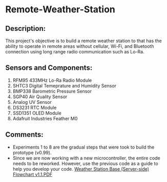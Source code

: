 # **Remote-Weather-Station**
## Description: 
This project's objective is to build a remote weather station to that has the ability to operate in remote areas without cellular, Wi-Fi, and Bluetooth connection using long range radio communication such as Lo-Ra.
## Sensors and Components:
1. RFM95 433MHz Lo-Ra Radio Module
2. SHTC3 Digital Temeprature and Humidity Sensor
3. BMP338 Barometric Pressure Sensor
4. SGP40 Air Quality Sensor
5. Analog UV Sensor
6. DS3231 RTC Module
7. SSD1351 OLED Module
8. Adafruit Industries Feather M0
## Comments:
- Experiments 1 to 8 are the gradual steps that were took to build the prototype (v0.99).
- Since we are now working with a new microcontroller, the entire code needs to be reworked. However, use the previous code as a guide to help you develop your code.
[Weather Station Base (Server-side) Flowchart v1.1.PDF](https://github.com/Peanut888/Remote-Weather-Station/files/15286887/Weather.Station.Base.Server-side.Flowchart.v1.1.PDF)
